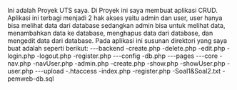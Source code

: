 Ini adalah Proyek UTS saya. Di Proyek ini saya membuat aplikasi CRUD. Aplikasi ini terbagi menjadi 2 hak akses yaitu admin dan user, user hanya bisa melihat data dari database
sedangkan admin bisa untuk melihat data, menambahkan data ke database, menghapus data dari database, dan mengedit data dari database.
Pada aplikasi ini susunan direktori yang saya buat adalah seperti berikut:
---backend
  -create.php
  -delete.php
  -edit.php
  -login.php
  -logout.php
  -register.php
---config
  -db.php
---pages
  ---core
      -nav.php
      -navUser.php
    -admin.php
    -create.php
    -show.php
    -showUser.php
    -user.php
---upload
-.htaccess
-index.php
-register.php
-Soal1&Soal2.txt
-pemweb-db.sql

